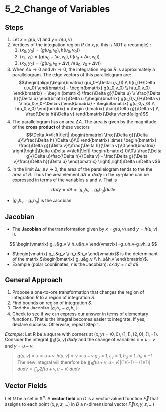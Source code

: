 # 5_2_Change of Variables

## Steps

1. Let $x=g(u,v)$ and $y=h(u,v)$
2. Vertices of the integration region $R$ (in $x, y$, this is NOT a rectangle) :
   1. $(x_0,y_0)=(g(u_0,v_0),h(u_0,v_0))$
   2. $(x_1,y_1)=(g(u_0+\Delta u,v_0),h(u_0+\Delta u,v_0))$
   3. $(x_2,y_2)=(g(u_0,v_0+\Delta v),h(u_0,v_0+\Delta v))$
3. When $\Delta u\to 0$ and $\Delta v\to 0$, the integration region $R$ is approximately a parallelogram. The edge vectors of this parallelogram are:
$$\begin{align}\begin{bmatrix} g(u_0+\Delta u,v_0) \\ h(u_0+\Delta u,v_0) \end{bmatrix} - \begin{bmatrix} g(u_0,v_0) \\ h(u_0,v_0) \end{bmatrix} = \begin {bmatrix} \frac{\Delta g}{\Delta u} \\ \frac{\Delta h}{\Delta u} \end{bmatrix}\Delta u \\\begin{bmatrix} g(u_0,v_0+\Delta v) \\ h(u_0,v_0+\Delta v) \end{bmatrix} - \begin{bmatrix} g(u_0,v_0) \\ h(u_0,v_0) \end{bmatrix} = \begin {bmatrix} \frac{\Delta g}{\Delta v} \\ \frac{\Delta h}{\Delta v} \end{bmatrix}\Delta v\end{align}$$
4. The parallelogram has an area $\Delta A$. The area is given by the magnitude of the **cross product** of these vectors
$$\Delta A=\left|\left| \begin{bmatrix} \frac{\Delta g}{\Delta u}\\\frac{\Delta h}{\Delta u}\\0 \end{bmatrix} \times \begin{bmatrix} \frac{\Delta g}{\Delta v}\\\frac{\Delta h}{\Delta v}\\0 \end{bmatrix} \right|\right|\Delta u\Delta v=\left|\left| \begin{bmatrix} 0\\0\\ \frac{\Delta g}{\Delta u}\frac{\Delta h}{\Delta v} - \frac{\Delta g}{\Delta v}\frac{\Delta h}{\Delta u} \end{bmatrix} \right|\right|\Delta u\Delta v$$
5. In the limit $∆u,∆v→0$, the area of the parallelogram tends to the the area of $R$. Thus the area element $dA= dxdy$ in the xy-plane can be expressed in terms of the variables $u$ and $v$. That is

$$
dxdy=dA=|g_uh_v-g_vh_u|dudv
$$

- $|g_uh_v-g_vh_u|$ is the Jacobian.

## Jacobian

- The **Jacobian** of the transformation given by $x=g(u,v)$ and $y=h(u,v)$ is

$$
\begin{vmatrix} g_u&g_v \\ h_u&h_v \end{vmatrix}=g_uh_v-g_vh_u
$$

- $\begin{vmatrix} g_u&g_v \\ h_u&h_v \end{vmatrix}$ is the determinant of the matrix $\begin{bmatrix} g_u&g_v \\ h_u&h_v \end{bmatrix}$.
- Example (polar coordinates, $r$ is the Jacobian): $dx\,dy = r\,dr\,dθ$

## General Approach

1. Propose a one-to-one transformation that changes the region of integration $R$ to a region of integration $S$.
2. Find bounds on region of integration $S$.
3. Find the Jacobian $|g_uh_v -g_vh_u|$.
4. Check to see if we can express our answer in terms of elementary functions. That is the integral becomes easier to integrate. If yes, declare success. Otherwise, repeat Step 1.

*Example*:
Let R be a square with corners at $(x,y)=(0,0),(1,1),(2,0),(1,-1)$. Consider the integral $\iint_Rf(x,y)\,dxdy$ and the change of variables $x=u+v$ and $y=u-v$.

> $g(u,v)=x=u+v$, $h(u,v)=y=u-v$
> $g_u=1,g_v=1,h_u=1,h_v=-1$
> The new integral will therefore be $\iint_R f(u+v,u-v) |(1)(-1)-(1)(1)|\,dudv=\iint_R 2f(u+v,u-v)\,dudv$
>
## Vector Fields

Let $D$ be a set in $\mathbb{R}^n$. A **vector field** on $D$ is a vector-valued function $\vec{F}$ that assigns to each point $(x,y,z,...)$ in $D$ a n-dimensional vector $\vec{F}(x,y,z,...)$
